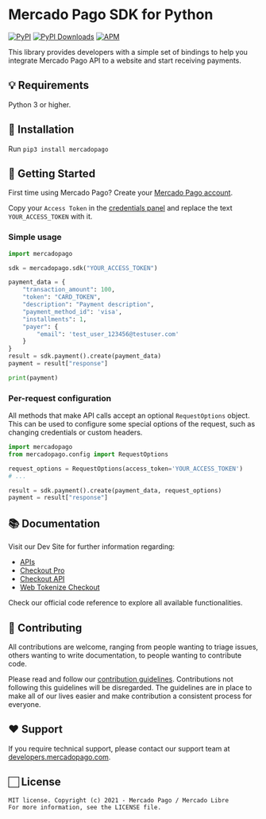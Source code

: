 # Mercado Pago SDK for Python

[![PyPI](https://img.shields.io/pypi/v/mercadopago.svg)](https://pypi.python.org/pypi/mercadopago)
[![PyPI Downloads](https://img.shields.io/pypi/dm/mercadopago.svg)](https://pypi.python.org/pypi/mercadopago)
[![APM](https://img.shields.io/apm/l/vim-mode)](https://github.com/mercadopago/sdk-python)

This library provides developers with a simple set of bindings to help you integrate Mercado Pago API to a website and start receiving payments.

## 💡 Requirements

Python 3 or higher.

## 📲 Installation 

Run ```pip3 install mercadopago```

## 🌟 Getting Started

First time using Mercado Pago? Create your [Mercado Pago account](https://www.mercadopago.com).

Copy your `Access Token` in the [credentials panel](https://www.mercadopago.com/developers/panel/credentials) and replace the text `YOUR_ACCESS_TOKEN` with it.

### Simple usage
  
```python
import mercadopago

sdk = mercadopago.sdk("YOUR_ACCESS_TOKEN")

payment_data = {
    "transaction_amount": 100,
    "token": "CARD_TOKEN",
    "description": "Payment description",
    "payment_method_id": 'visa',
    "installments": 1,
    "payer": {
        "email": 'test_user_123456@testuser.com'
    }
}
result = sdk.payment().create(payment_data)
payment = result["response"]

print(payment)
```

### Per-request configuration

All methods that make API calls accept an optional `RequestOptions` object. This can be used to configure some special options of the request, such as changing credentials or custom headers.

```python
import mercadopago
from mercadopago.config import RequestOptions

request_options = RequestOptions(access_token='YOUR_ACCESS_TOKEN')
# ...

result = sdk.payment().create(payment_data, request_options)
payment = result["response"]
```

## 📚 Documentation 

Visit our Dev Site for further information regarding:
 - [APIs](https://www.mercadopago.com/developers/en/reference)
 - [Checkout Pro](https://www.mercadopago.com/developers/en/guides/online-payments/checkout-pro/introduction)
 - [Checkout API](https://www.mercadopago.com/developers/en/guides/online-payments/checkout-api/introduction)
 - [Web Tokenize Checkout](https://www.mercadopago.com/developers/en/guides/online-payments/web-tokenize-checkout/introduction)

Check our official code reference to explore all available functionalities.

## 🤝 Contributing

All contributions are welcome, ranging from people wanting to triage issues, others wanting to write documentation, to people wanting to contribute code.

Please read and follow our [contribution guidelines](CONTRIBUTING.md). Contributions not following this guidelines will be disregarded. The guidelines are in place to make all of our lives easier and make contribution a consistent process for everyone.

## ❤️ Support

If you require technical support, please contact our support team at [developers.mercadopago.com](https://developers.mercadopago.com).

## 🏻 License

```
MIT license. Copyright (c) 2021 - Mercado Pago / Mercado Libre
For more information, see the LICENSE file.
```
